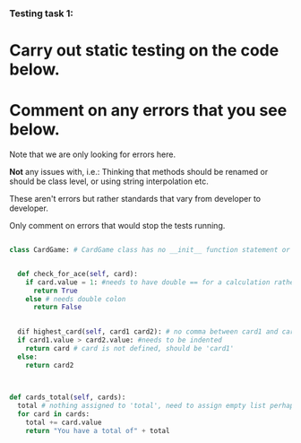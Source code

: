 ### Testing task 1:

# Carry out static testing on the code below.
# Comment on any errors that you see below.

Note that we are only looking for errors here.

**Not** any issues with, i.e.: 
Thinking that methods should be renamed or should be class level, or using string interpolation etc. 

These aren't errors but rather standards that vary from developer to developer. 

Only comment on errors that would stop the tests running.

```python

class CardGame: # CardGame class has no __init__ function statement or attributes


  def check_for_ace(self, card):
    if card.value = 1: #needs to have double == for a calculation rather than assignment to a variable
      return True
    else # needs double colon
      return False
   

  dif highest_card(self, card1 card2): # no comma between card1 and card2, 'def' misspelled as 'dif'
  if card1.value > card2.value: #needs to be indented 
    return card # card is not defined, should be 'card1'
  else:
    return card2
  


def cards_total(self, cards):
  total # nothing assigned to 'total', need to assign empty list perhaps
  for card in cards:
    total += card.value
    return "You have a total of" + total
  
```
